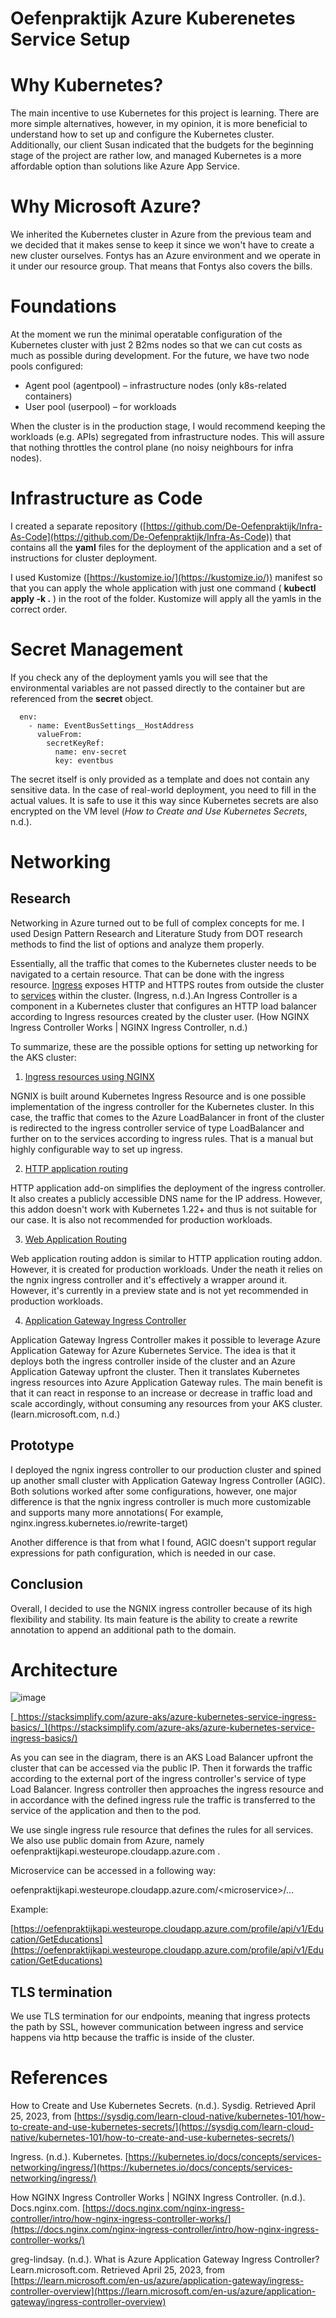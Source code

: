 # Oefenpraktijk Azure Kuberenetes Service Setup

# Why Kubernetes?

The main incentive to use Kubernetes for this project is learning. There are more simple alternatives, however, in my opinion, it is more beneficial to understand how to set up and configure the Kubernetes cluster. Additionally, our client Susan indicated that the budgets for the beginning stage of the project are rather low, and managed Kubernetes is a more affordable option than solutions like Azure App Service.

# Why Microsoft Azure?

We inherited the Kubernetes cluster in Azure from the previous team and we decided that it makes sense to keep it since we won't have to create a new cluster ourselves. Fontys has an Azure environment and we operate in it under our resource group. That means that Fontys also covers the bills.

# Foundations

At the moment we run the minimal operatable configuration of the Kubernetes cluster with just 2 B2ms nodes so that we can cut costs as much as possible during development. For the future, we have two node pools configured:

- Agent pool (agentpool) – infrastructure nodes (only k8s-related containers)
- User pool (userpool) – for workloads

When the cluster is in the production stage, I would recommend keeping the workloads (e.g. APIs) segregated from infrastructure nodes. This will assure that nothing throttles the control plane (no noisy neighbours for infra nodes).

# Infrastructure as Code

I created a separate repository ([https://github.com/De-Oefenpraktijk/Infra-As-Code](https://github.com/De-Oefenpraktijk/Infra-As-Code)) that contains all the **yaml** files for the deployment of the application and a set of instructions for cluster deployment.

I used Kustomize ([https://kustomize.io/](https://kustomize.io/)) manifest so that you can apply the whole application with just one command ( **kubectl apply -k .** ) in the root of the folder. Kustomize will apply all the yamls in the correct order.

# Secret Management

If you check any of the deployment yamls you will see that the environmental variables are not passed directly to the container but are referenced from the **secret** object.

      env:
        - name: EventBusSettings__HostAddress
          valueFrom:
            secretKeyRef:
              name: env-secret
              key: eventbus

The secret itself is only provided as a template and does not contain any sensitive data. In the case of real-world deployment, you need to fill in the actual values. It is safe to use it this way since Kubernetes secrets are also encrypted on the VM level  (_How to Create and Use Kubernetes Secrets_, n.d.).

# Networking

## Research

Networking in Azure turned out to be full of complex concepts for me. I used Design Pattern Research and Literature Study from DOT research methods to find the list of options and analyze them properly.

Essentially, all the traffic that comes to the Kubernetes cluster needs to be navigated to a certain resource. That can be done with the ingress resource. [Ingress](https://kubernetes.io/docs/reference/generated/kubernetes-api/v1.27/#ingress-v1-networking-k8s-io) exposes HTTP and HTTPS routes from outside the cluster to [services](https://kubernetes.io/docs/concepts/services-networking/service/) within the cluster. (Ingress, n.d.).An Ingress Controller is a component in a Kubernetes cluster that configures an HTTP load balancer according to Ingress resources created by the cluster user. (How NGINX Ingress Controller Works | NGINX Ingress Controller, n.d.)

To summarize, these are the possible options for setting up networking for the AKS cluster:

1. [Ingress resources using NGINX](https://learn.microsoft.com/en-us/azure/aks/ingress-basic)

NGNIX is built around Kubernetes Ingress Resource and is one possible implementation of the ingress controller for the Kubernetes cluster. In this case, the traffic that comes to the Azure LoadBalancer in front of the cluster is redirected to the ingress controller service of type LoadBalancer and further on to the services according to ingress rules. That is a manual but highly configurable way to set up ingress.

2. [HTTP application routing](https://learn.microsoft.com/en-us/azure/aks/http-application-routing)

HTTP application add-on simplifies the deployment of the ingress controller. It also creates a publicly accessible DNS name for the IP address. However, this addon doesn't work with Kubernetes 1.22+ and thus is not suitable for our case. It is also not recommended for production workloads.

3. [Web Application Routing](https://learn.microsoft.com/en-us/azure/aks/web-app-routing)

Web application routing addon is similar to HTTP application routing addon. However, it is created for production workloads. Under the neath it relies on the ngnix ingress controller and it's effectively a wrapper around it. However, it's currently in a preview state and is not yet recommended in production workloads.

4. [Application Gateway Ingress Controller](https://learn.microsoft.com/en-us/azure/application-gateway/ingress-controller-overview)

Application Gateway Ingress Controller makes it possible to leverage Azure Application Gateway for Azure Kubernetes Service. The idea is that it deploys both the ingress controller inside of the cluster and an Azure Application Gateway upfront the cluster. Then it translates Kubernetes ingress resources into Azure Application Gateway rules. The main benefit is that it can react in response to an increase or decrease in traffic load and scale accordingly, without consuming any resources from your AKS cluster.(learn.microsoft.com, n.d.)

## Prototype

I deployed the ngnix ingress controller to our production cluster and spined up another small cluster with Application Gateway Ingress Controller (AGIC). Both solutions worked after some configurations, however, one major difference is that the ngnix ingress controller is much more customizable and supports many more annotations( For example, nginx.ingress.kubernetes.io/rewrite-target)

Another difference is that from what I found, AGIC doesn't support regular expressions for path configuration, which is needed in our case.

## Conclusion

Overall, I decided to use the NGNIX ingress controller because of its high flexibility and stability. Its main feature is the ability to create a rewrite annotation to append an additional path to the domain.

# Architecture

![image](https://www.stacksimplify.com/course-images/azure-aks-ingress-basic.png)

[_https://stacksimplify.com/azure-aks/azure-kubernetes-service-ingress-basics/_](https://stacksimplify.com/azure-aks/azure-kubernetes-service-ingress-basics/)

As you can see in the diagram, there is an AKS Load Balancer upfront the cluster that can be accessed via the public IP. Then it forwards the traffic according to the external port of the ingress controller's service of type Load Balancer. Ingress controller then approaches the ingress resource and in accordance with the defined ingress rule the traffic is transferred to the service of the application and then to the pod.

We use single ingress rule resource that defines the rules for all services. We also use public domain from Azure, namely oefenpraktijkapi.westeurope.cloudapp.azure.com .

Microservice can be accessed in a following way:

oefenpraktijkapi.westeurope.cloudapp.azure.com/\<microservice\>/…

Example:

[https://oefenpraktijkapi.westeurope.cloudapp.azure.com/profile/api/v1/Education/GetEducations](https://oefenpraktijkapi.westeurope.cloudapp.azure.com/profile/api/v1/Education/GetEducations)

## TLS termination

We use TLS termination for our endpoints, meaning that ingress protects the path by SSL, however communication between ingress and service happens via http because the traffic is inside of the cluster.

# References

How to Create and Use Kubernetes Secrets. (n.d.). Sysdig. Retrieved April 25, 2023, from [https://sysdig.com/learn-cloud-native/kubernetes-101/how-to-create-and-use-kubernetes-secrets/](https://sysdig.com/learn-cloud-native/kubernetes-101/how-to-create-and-use-kubernetes-secrets/)

Ingress. (n.d.). Kubernetes. [https://kubernetes.io/docs/concepts/services-networking/ingress/](https://kubernetes.io/docs/concepts/services-networking/ingress/)

How NGINX Ingress Controller Works | NGINX Ingress Controller. (n.d.). Docs.nginx.com. [https://docs.nginx.com/nginx-ingress-controller/intro/how-nginx-ingress-controller-works/](https://docs.nginx.com/nginx-ingress-controller/intro/how-nginx-ingress-controller-works/)

greg-lindsay. (n.d.). What is Azure Application Gateway Ingress Controller? Learn.microsoft.com. Retrieved April 25, 2023, from [https://learn.microsoft.com/en-us/azure/application-gateway/ingress-controller-overview](https://learn.microsoft.com/en-us/azure/application-gateway/ingress-controller-overview)
